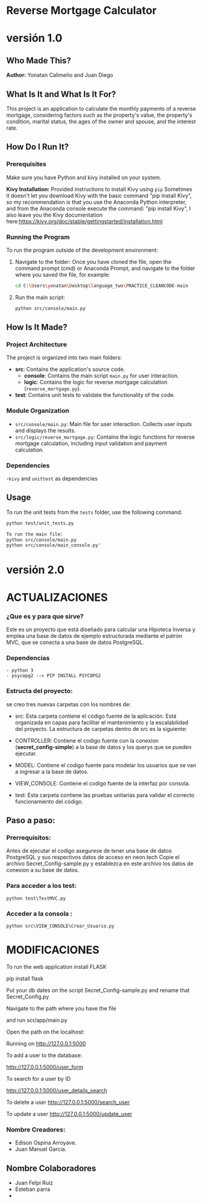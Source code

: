 ﻿# Reverse Mortgage Calculator
# versión 1.0
## Who Made This?
**Author:** Yonatan Calimeño and Juan Diego

## What Is It and What Is It For?
This project is an application to calculate the monthly payments of a reverse mortgage, considering factors such as the property's value, the property's condition, marital status, the ages of the owner and spouse, and the interest rate.

## How Do I Run It?

### Prerequisites
Make sure you have Python and kivy  installed on your system. 

**Kivy Installation:** Provided instructions to install Kivy using `pip`
Sometimes it doesn't let you download Kivy with the basic command "pip install Kivy", so my recommendation is that you use the Anaconda Python interpreter, and from the Anaconda console execute the command: "pip install Kivy", I also leave you the Kivy documentation here:https://kivy.org/doc/stable/gettingstarted/installation.html

### Running the Program
To run the program outside of the development environment:

1. Navigate to the folder:
   Once you have cloned the file, open the command prompt (cmd) or Anaconda Prompt, and navigate to the folder where you saved the file, for example:

    ```bash
    cd C:\Users\yonatan\Desktop\language_two\PRACTICE_CLEANCODE-main
    ```

2. Run the main script:
    ```bash
    python src/console/main.py
    ```

## How Is It Made?

### Project Architecture
The project is organized into two main folders:

- **src**: Contains the application's source code.
  - **console**: Contains the main script `main.py` for user interaction.
  - **logic**: Contains the logic for reverse mortgage calculation (`reverse_mortgage.py`).
- **test**: Contains unit tests to validate the functionality of the code.

### Module Organization
- `src/console/main.py`: Main file for user interaction. Collects user inputs and displays the results.
- `src/logic/reverse_mortgage.py`: Contains the logic functions for reverse mortgage calculation, including input validation and payment calculation.

### Dependencies
 -`kivy` and `unittest` as dependencies

## Usage
To run the unit tests from the `tests` folder, use the following command:

```bash
python test/unit_tests.py

To run the main file:
python src/console/main.py
python src/console/main_console.py"
```
# versión 2.0
# ACTUALIZACIONES 

### ¿Que es y para que sirve?

Este es un proyecto que está diseñado para calcular una Hipoteca Inversa y emplea una base de datos de ejemplo estructurada mediante el patrón MVC, que se conecta a una base de datos PostgreSQL.

### Dependencias 
```
- python 3
- psycopg2 --> PIP INSTALL PSYCOPG2
```

### Estructa del proyecto:
se creo tres nuevas carpetas con los nombres de: 

- src: Esta carpeta contiene el código fuente de la aplicación.
 Está organizada en capas para facilitar el mantenimiento y la escalabilidad del proyecto. La estructura de carpetas dentro de src es la siguiente:

- CONTROLLER: Contiene el codigo fuente con la conexion (**secret_config-simple**) a la base de datos y los querys que se pueden ejecutar.

- MODEL: Contiene el codigo fuente para modelar los usuarios que se van a ingresar a la base de datos.

- VIEW_CONSOLE: Contiene el codigo fuente de la interfaz por consola.

- test: Esta carpeta contiene las pruebas unitarias para validar el correcto funcionamiento del código.

## Paso a paso:
### Prerrequisitos:

Antes de ejecutar el codigo asegurese de tener una base de datos PostgreSQL y sus respectivos datos de acceso en neon.tech
Copie el archivo Secret_Config-sample.py y establezca en este archivo los datos de conexion a su base de datos.

### Para acceder a los test:
 ```
python test\TestMVC.py
 ```

### Acceder a la consola : 

```
python src\VIEW_CONSOLE\Crear_Usuario.py
```


# MODIFICACIONES

To run the web application install FLASK

pip install flask

Put your db dates on the script Secret_Config-sample.py and rename that Secret_Config.py

Navigate to the path where you have the file

and run scr/app/main.py

Open the path on the localhost:

Running on http://127.0.0.1:5000

To add a user to the database:

http://127.0.0.1:5000/user_form

To search for a user by ID

http://127.0.0.1:5000/user_details_search

To delete a user
http://127.0.0.1:5000/search_user

To update a user
http://127.0.0.1:5000/update_user



### Nombre Creadores:
- Edison Ospina Arroyave.
- Juan Manuel Garcia.

## Nombre Colaboradores
- Juan Felpi Ruiz
- Esteban parra 
-

